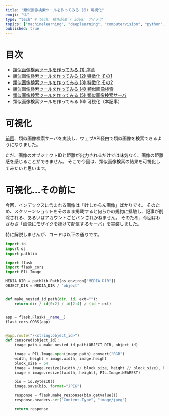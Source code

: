 ```yaml
---
title: "類似画像検索ツールを作ってみる (6) 可視化"
emoji: "🔍"
type: "tech" # tech: 技術記事 / idea: アイデア
topics: ["machinelearning", "deeplearning", "computervision", "python", "検索"]
published: true
---
```


# 目次

* [類似画像検索ツールを作ってみる (1) 序章](202105-similar-search-1)
* [類似画像検索ツールを作ってみる (2) 特徴化 その1](202105-similar-search-2)
* [類似画像検索ツールを作ってみる (3) 特徴化 その2](202105-similar-search-3)
* [類似画像検索ツールを作ってみる (4) 類似画像検索](202105-similar-search-4)
* [類似画像検索ツールを作ってみる (5) 類似画像検索サーバ](202105-similar-search-5)
* 類似画像検索ツールを作ってみる (6) 可視化（本記事）

# 可視化

[前回](202105-similar-search-5)、類似画像検索サーバを実装し、ウェブAPI経由で類似画像を検索できるようになりました。

ただ、画像のオブジェクトIDと距離が出力されるだけでは味気なく、画像の距離感を感じることができません。
そこで今回は、類似画像検索の結果を可視化してみたいと思います。

# 可視化…その前に

今回、インデックスに含まれる画像は「けしからん画像」ばかりです。
そのため、スクリーンショットをそのまま掲載すると何らかの規約に抵触し、記事が削除される、あるいはアカウントごとバンされかねません。
そのため、今回はわざわざ「画像にモザイクを掛けて配信するサーバ」を実装しました。

特に解説しませんが、コードは以下の通りです。

```py:censored-distributor/src/app.py
import io
import os
import pathlib

import flask
import flask_cors
import PIL.Image

MEDIA_DIR = pathlib.Path(os.environ["MEDIA_DIR"])
OBJECT_DIR = MEDIA_DIR / "object"


def make_nested_id_path(dir, id, ext=""):
    return dir / id[0:2] / id[2:4] / (id + ext)


app = flask.Flask(__name__)
flask_cors.CORS(app)


@app.route("/<string:object_id>")
def censored(object_id):
    image_path = make_nested_id_path(OBJECT_DIR, object_id)

    image = PIL.Image.open(image_path).convert("RGB")
    width, height = image.width, image.height
    block_size = 64
    image = image.resize((width // block_size, height // block_size), PIL.Image.NEAREST)
    image = image.resize((width, height), PIL.Image.NEAREST)

    bio = io.BytesIO()
    image.save(bio, format="JPEG")

    response = flask.make_response(bio.getvalue())
    response.headers.set("Content-Type", "image/jpeg")

    return response
```
